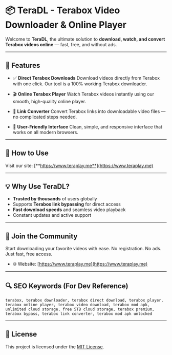 # 📦 TeraDL - Terabox Video Downloader & Online Player

Welcome to **TeraDL**, the ultimate solution to **download, watch, and convert Terabox videos online** — fast, free, and without ads.


---

## 🚀 Features

* ✅ **Direct Terabox Downloads**
  Download videos directly from Terabox with one click. Our tool is a 100% working Terabox downloader.

* 🎬 **Online Terabox Player**
  Watch Terabox videos instantly using our smooth, high-quality online player.

* 🔗 **Link Converter**
  Convert Terabox links into downloadable video files — no complicated steps needed.

* 🧭 **User-Friendly Interface**
  Clean, simple, and responsive interface that works on all modern browsers.

---

## 🔧 How to Use

 Visit our site: [**https://www.teraplay.me**](https://www.teraplay.me)

---

## 💡 Why Use TeraDL?

* **Trusted by thousands** of users globally
* Supports **Terabox link bypassing** for direct access
* **Fast download speeds** and seamless video playback
* Constant updates and active support

---

## 📲 Join the Community

Start downloading your favorite videos with ease. No registration. No ads. Just fast, free access.

* 🌐 Website: [https://www.teraplay.me](https://www.teraplay.me)

---

## 🔍 SEO Keywords (For Dev Reference)

```
terabox, terabox downloader, terabox direct download, terabox player,
terabox online player, terabox video download, terabox mod apk,
unlimited cloud storage, free 5TB cloud storage, terabox premium,
terabox bypass, terabox link converter, terabox mod apk unlocked
```

---

## 📄 License

This project is licensed under the [MIT License](LICENSE).

